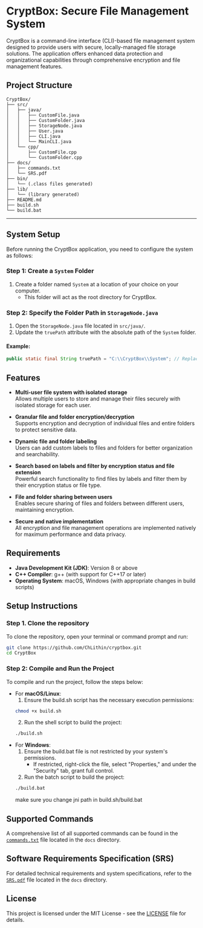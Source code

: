 # CryptBox: Secure File Management System

CryptBox is a command-line interface (CLI)-based file management system designed to provide users with secure, locally-managed file storage solutions. The application offers enhanced data protection and organizational capabilities through comprehensive encryption and file management features.

## Project Structure
```
CryptBox/
├── src/
│   ├── java/
│   │   ├── CustomFile.java
│   │   ├── CustomFolder.java
│   │   ├── StorageNode.java
│   │   ├── User.java
│   │   ├── CLI.java
│   │   └── MainCLI.java
│   └── cpp/
│       ├── CustomFile.cpp
│       └── CustomFolder.cpp
├── docs/
│   ├── commands.txt
│   └── SRS.pdf
├── bin/
│   └── (.class files generated)
├── lib/
│   └── (library generated)
├── README.md
├── build.sh
└── build.bat
```

---

## System Setup

Before running the CryptBox application, you need to configure the system as follows:

### Step 1: Create a `System` Folder
1. Create a folder named `System` at a location of your choice on your computer.
   - This folder will act as the root directory for CryptBox.

### Step 2: Specify the Folder Path in `StorageNode.java`
1. Open the `StorageNode.java` file located in `src/java/`.
2. Update the `truePath` attribute with the absolute path of the `System` folder.

#### Example:
```java
public static final String truePath = "C:\\CryptBox\\System"; // Replace with your folder path
```

## Features

- **Multi-user file system with isolated storage**  
  Allows multiple users to store and manage their files securely with isolated storage for each user.

- **Granular file and folder encryption/decryption**  
  Supports encryption and decryption of individual files and entire folders to protect sensitive data.

- **Dynamic file and folder labeling**  
  Users can add custom labels to files and folders for better organization and searchability.

- **Search based on labels and filter by encryption status and file extension**  
  Powerful search functionality to find files by labels and filter them by their encryption status or file type.

- **File and folder sharing between users**  
  Enables secure sharing of files and folders between different users, maintaining encryption.

- **Secure and native implementation**  
  All encryption and file management operations are implemented natively for maximum performance and data privacy.

## Requirements

- **Java Development Kit (JDK)**: Version 8 or above
- **C++ Compiler**: g++ (with support for C++17 or later)
- **Operating System**: macOS, Windows (with appropriate changes in build scripts)

## Setup Instructions

### Step 1. Clone the repository

To clone the repository, open your terminal or command prompt and run:

```bash
git clone https://github.com/ChLithin/cryptbox.git
cd CryptBox
```

### Step 2: Compile and Run the Project
To compile and run the project, follow the steps below:

- For **macOS/Linux**:
  1. Ensure the build.sh script has the necessary execution permissions:
   ```bash
   chmod +x build.sh
   ```
  2. Run the shell script to build the project:
  ```bash
  ./build.sh
  ```
- For **Windows**:
  1. Ensure the build.bat file is not restricted by your system's permissions.
      * If restricted, right-click the file, select "Properties," and under the "Security" tab, grant full control.
   2. Run the batch script to build the project:
  ```bash
  ./build.bat
  ```
  make sure you change jni path in build.sh/build.bat
## Supported Commands

A comprehensive list of all supported commands can be found in the [`commands.txt`](docs/commands.txt) file located in the `docs` directory.  

## Software Requirements Specification (SRS)

For detailed technical requirements and system specifications, refer to the [`SRS.pdf`](docs/SRS.pdf) file located in the `docs` directory.

## License

This project is licensed under the MIT License - see the [LICENSE](LICENSE) file for details.


